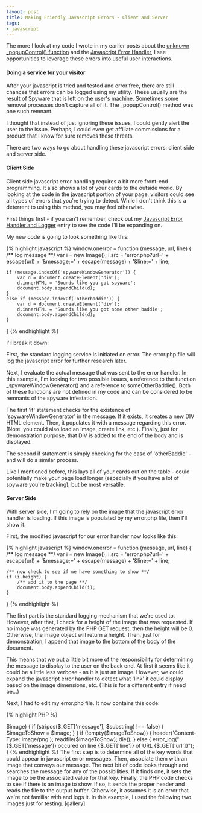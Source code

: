 ```yaml
---
layout: post
title: Making Friendly Javascript Errors - Client and Server
tags:
- javascript
---
```


The more I look at my code I wrote in my earlier posts about the [unknown _popupControl() function](http://aaronsaray.com/blog/2009/09/29/unknown-function-_popupcontrol/) and the [Javascript Error Handler](http://aaronsaray.com/blog/2009/09/23/javascript-error-handler/), I see opportunities to leverage these errors into useful user interactions.

#### Doing a service for your visitor


After your javascript is tried and tested and error free, there are still chances that errors can be logged using my utility.  These usually are the result of Spyware that is left on the user's machine.  Sometimes some removal processes don't capture all of it.  The _popupControl() method was one such remnant.

I thought that instead of just ignoring these issues, I could gently alert the user to the issue.  Perhaps, I could even get affiliate commissions for a product that I know for sure removes these threats.

There are two ways to go about handling these javascript errors: client side and server side.

#### Client Side

Client side javascript error handling requires a bit more front-end programming.  It also shows a lot of your cards to the outside world.  By looking at the code in the javascript portion of your page, visitors could see all types of errors that you're trying to detect.  While I don't think this is a deterrent to using this method, you may feel otherwise.

First things first - if you can't remember, check out my [Javascript Error Handler and Logger](http://aaronsaray.com/blog/2009/09/23/javascript-error-handler/) entry to see the code I'll be expanding on.

My new code is going to look something like this:

{% highlight javascript %}
window.onerror = function (message, url, line) {
    /** log message **/
    var i = new Image();
    i.src = 'error.php?url=' + escape(url) + '&message;=' + escape(message) + '&line;=' + line;

    if (message.indexOf('spywareWindowGenerator')) {
        var d = document.createElement('div');
        d.innerHTML = 'Sounds like you got spyware';
        document.body.appendChild(d);
    }
    else if (message.indexOf('otherbaddie')) {
        var d = document.createElement('div');
        d.innerHTML = 'Sounds like you got some other baddie';
        document.body.appendChild(d);
    }
}
{% endhighlight %}

I'll break it down:

First, the standard logging service is initiated on error.  The error.php file will log the javascript error for further research later.

Next, I evaluate the actual message that was sent to the error handler.  In this example, I'm looking for two possible issues, a reference to the function _spywareWindowGenerator() and a reference to someOtherBaddie().  Both of these functions are not defined in my code and can be considered to be remnants of the spyware infestation.

The first 'if' statement checks for the existence of 'spywareWindowGenerator' in the message.  If it exists, it creates a new DIV HTML element.  Then, it populates it with a message regarding this error.  (Note, you could also load an image, create link, etc.).  Finally, just for demonstration purpose, that DIV is added to the end of the body and is displayed.

The second if statement is simply checking for the case of 'otherBaddie' - and will do a similar process.

Like I mentioned before, this lays all of your cards out on the table - could potentially make your page load longer (especially if you have a lot of spyware you're tracking), but be most versatile.

#### Server Side

With server side, I'm going to rely on the image that the javascript error handler is loading.  If this image is populated by my error.php file, then I'll show it.

First, the modified javascript for our error handler now looks like this:

{% highlight javascript %}
window.onerror = function (message, url, line) {
    /** log message **/
    var i = new Image();
    i.src = 'error.php?url=' + escape(url) + '&message;=' + escape(message) + '&line;=' + line;

    /** now check to see if we have something to show **/
    if (i.height) {
        /** add it to the page **/
        document.body.appendChild(i);
    }
}
{% endhighlight %}


The first part is the standard logging mechanism that we're used to.  However, after that, I check for a height of the image that was requested.  If no image was generated by the PHP GET request, then the height will be 0.  Otherwise, the image object will return a height.  Then, just for demonstration, I append that image to the bottom of the body of the document.

This means that we put a little bit more of the responsibility for determining the message to display to the user on the back end.  At first it seems like it could be a little less verbose - as it is just an image.  However, we could expand the javascript error handler to detect what 'link' it could display based on the image dimensions, etc.  (This is for a different entry if need be...)

Next, I had to edit my error.php file.  It now contains this code:

{% highlight PHP %}
<?php 
$keys = array();
$keys['_spywareWindowGenerator'] = 'badSypware.png';
$keys['otherBadGuy'] = 'otherBadGuy.png';

/**
 * check for an image to show
 */

$imageToShow = '';
foreach ($keys as $substring=>$image) {
    if (stripos($_GET['message'], $substring) !== false) {
        $imageToShow = $image;
    }
}

if (!empty($imageToShow)) {
    header('Content-Type: image/png');
    readfile($imageToShow);
    die();
}
else {
    error_log("{$_GET['message']} occured on line {$_GET['line']} of URL {$_GET['url']}");
}
{% endhighlight %}

The first step is to determine all of the key words that could appear in javascript error messages.  Then, associate them with an image that conveys our message.

The next bit of code looks through and searches the message for any of the possibilities.  If it finds one, it sets the image to be the associated value for that key.

Finally, the PHP code checks to see if there is an image to show.  If so, it sends the proper header and reads the file to the output buffer.  Otherwise, it assumes it is an error that we're not familiar with and logs it.

In this example, I used the following two images just for testing.

[gallery]
